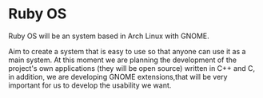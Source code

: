 # Ruby OS 

Ruby OS will be an system based in Arch Linux with GNOME.<p>
Aim to create a system that is easy to use so that anyone can use it as a main system.
At this moment we are planning the development of the project's own applications (they will be open source) written in C++ and C, in addition, we are developing GNOME extensions,that will be very important for us to develop the usability we want.
